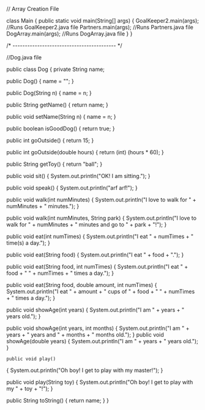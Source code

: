 // Array Creation File

class Main {
  public static void main(String[] args) {
    GoalKeeper2.main(args); //Runs GoalKeeper2.java file
    Partners.main(args); //Runs Partners.java file
    DogArray.main(args); //Runs DogArray.java file
  }
}

/* ------------------------------------------ */

//Dog.java file



public class Dog
{
  private String name;

  public Dog()
  {
    name = "";
  }
  
  public Dog(String n)
  {
    name = n;
  }
  
  public String getName()
  {
    return name;
  }
  
  public void setName(String n)
  {
    name = n;
  }
  
   public boolean isGoodDog()
   {
     return true;
   }
    
  public int goOutside()
  {
    return 15;
  }
  
  public int goOutside(double hours)
  {
    return (int) (hours * 60);
  }
  
  public String getToy()
  {
    return "ball";
  }

  public void sit()
  {
    System.out.println("OK! I am sitting.");
  }

  public void speak()
  {
    System.out.println("arf arf!");
  }

  public void walk(int numMinutes)
  {
    System.out.println("I love to walk for " + numMinutes + " minutes.");
  }

  public void walk(int numMinutes, String park)
  {
    System.out.println("I love to walk for " + numMinutes + " minutes and go to " + park + "!");
  }
  
  public void eat(int numTimes)
  {
    System.out.println("I eat " + numTimes + " time(s) a day.");
  }

  public void eat(String food)
  {
    System.out.println("I eat " + food + ".");
  }

  public void eat(String food, int numTimes)
  {
    System.out.println("I eat " + food + " " + numTimes + " times a day.");
  }

  public void eat(String food, double amount, int numTimes)
  {
    System.out.println("I eat " + amount + " cups of " + food + " " + numTimes + " times a day.");
  }
  
  public void showAge(int years)
  {
    System.out.println("I am " + years + " years old.");
  }

  public void showAge(int years, int months)
  {
     System.out.println("I am " + years + " years and " + months + " months old.");
  }
  public void showAge(double years)
  {
    System.out.println("I am " + years + " years old.");
  }
  
    public void play()
  {
      System.out.println("Oh boy! I get to play with my master!");
  }

  public void play(String toy)
  {
      System.out.println("Oh boy! I get to play with my " + toy + "!");
  }

  public String toString()
  {
    return name;
  }
}
